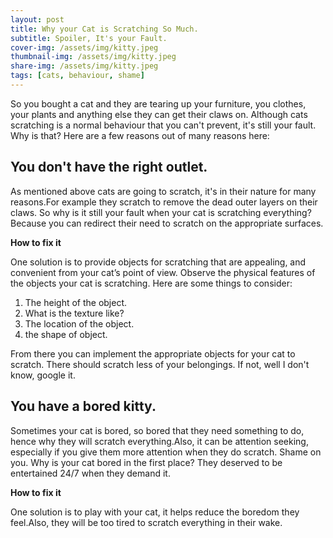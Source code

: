 ```yaml
---
layout: post
title: Why your Cat is Scratching So Much.
subtitle: Spoiler, It's your Fault.
cover-img: /assets/img/kitty.jpeg
thumbnail-img: /assets/img/kitty.jpeg
share-img: /assets/img/kitty.jpeg
tags: [cats, behaviour, shame]
---
```

So you bought a cat and they are tearing up your furniture, you clothes, your plants and anything else they can get their claws on. Although cats scratching is a normal behaviour that you can't prevent, it's still your fault. Why is that? Here are a few reasons out of many reasons here: 


## You don't have the right outlet.

 As mentioned above cats are going to scratch, it's in their nature for many reasons.For example they scratch to remove the dead outer layers on their claws. So why is it still your fault when your cat is scratching everything? Because you can redirect their need to scratch on the appropriate surfaces.

**How to fix it**

One solution is to provide objects for scratching that are appealing, and convenient from your cat’s point of view. Observe the physical features of the objects your cat is scratching. Here are some things to consider:
1. The height of the object.
2. What is the texture like?
3. The location of the object.
4. the shape of object.

From there you can implement the appropriate objects for your cat to scratch. There should scratch less of your belongings. If not, well I don't know, google it.


## You have a bored kitty.

Sometimes your cat is bored, so bored that they need something to do, hence why they will scratch everything.Also, it can be attention seeking, especially if you give them more attention when they do scratch. Shame on you. Why is your cat bored in the first place? They deserved to be entertained 24/7 when they demand it. 

**How to fix it**

One solution is to play with your cat, it helps reduce the boredom they feel.Also, they will be too tired to scratch everything in their wake.


